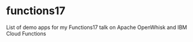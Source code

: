 # functions17
List of demo apps for my Functions17 talk on Apache OpenWhisk and IBM Cloud Functions

